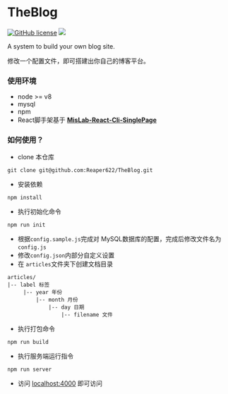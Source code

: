 # TheBlog

[![GitHub license](https://img.shields.io/github/license/Reaper622/TheBlog)](https://github.com/Reaper622/TheBlog/blob/master/LICENSE) ![](https://img.shields.io/badge/version-1.0.0-blue)

A system to build your own blog site.

修改一个配置文件，即可搭建出你自己的博客平台。



### 使用环境

- node  >= v8
- mysql
- npm
- React脚手架基于 [**MisLab-React-Cli-SinglePage**](https://github.com/mis-lab/MisLab-React-Cli-SinglePage)



### 如何使用？

- clone 本仓库

```
git clone git@github.com:Reaper622/TheBlog.git
```

- 安装依赖

```
npm install
```

- 执行初始化命令

```
npm run init
```

- 根据`config.sample.js`完成对 MySQL数据库的配置，完成后修改文件名为`config.js`
- 修改`config.json`内部分自定义设置
- 在 `articles`文件夹下创建文档目录

```
articles/
|-- label 标签
     |-- year 年份
         |-- month 月份
             |-- day 日期
                 |-- filename 文件
```

- 执行打包命令

```
npm run build
```

- 执行服务端运行指令

```
npm run server
```

- 访问 [localhost:4000](locahost:4000) 即可访问 

